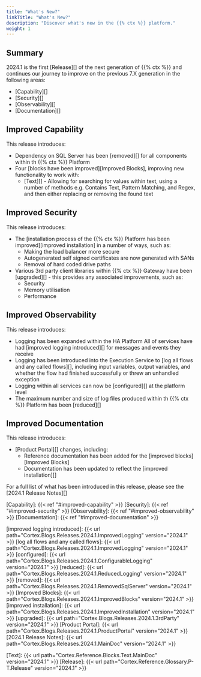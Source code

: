 ```yaml
---
title: "What's New?"
linkTitle: "What's New?"
description: "Discover what's new in the {{% ctx %}} platform."
weight: 1
---
```


## Summary

2024.1 is the first [Release][] of the next generation of {{% ctx %}} and continues our journey to improve on the previous 7.X generation in the following areas:

* [Capability][]
* [Security][]
* [Observability][]
* [Documentation][]

## Improved Capability

This release introduces:

* Dependency on SQL Server has been [removed][] for all components within th {{% ctx %}} Platform
* Four [blocks have been improved][Improved Blocks], improving new functionality to work with:
  * [Text][] - Allowing for searching for values within text, using a number of methods e.g. Contains Text, Pattern Matching, and Regex, and then either replacing or removing the found text

## Improved Security

This release introduces:

* The [installation process of the {{% ctx %}} Platform has been improved][improved installation] in a number of ways, such as:
  * Making the load balancer more secure
  * Autogenerated self signed certificates are now generated with SANs
  * Removal of hard coded drive paths
* Various 3rd party client libraries within {{% ctx %}} Gateway have been [upgraded][] - this provides any associated improvements, such as:
  * Security
  * Memory utilisation
  * Performance

## Improved Observability

This release introduces:

* Logging has been expanded within the HA Platform All of services have had [improved logging introduced][] for messages and events they receive
* Logging has been introduced into the Execution Service to [log all flows and any called flows][], including input variables, output variables, and whether the flow had finished successfully or threw an unhandled exception
* Logging within all services can now be [configured][] at the platform level
* The maximum number and size of log files produced within th {{% ctx %}} Platform has been [reduced][]

## Improved Documentation

This release introduces:

* [Product Portal][] changes, including:
  * Reference documentation has been added for the [improved blocks][Improved Blocks]
  * Documentation has been updated to reflect the [improved installation][]

For a full list of what has been introduced in this release, please see the [2024.1 Release Notes][]

[Capability]: {{< ref "#improved-capability" >}}
[Security]: {{< ref "#improved-security" >}}
[Observability]: {{< ref "#improved-observability" >}}
[Documentation]: {{< ref "#improved-documentation" >}}

[improved logging introduced]: {{< url path="Cortex.Blogs.Releases.2024.1.ImprovedLogging" version="2024.1" >}}
[log all flows and any called flows]: {{< url path="Cortex.Blogs.Releases.2024.1.ImprovedLogging" version="2024.1" >}}
[configured]: {{< url path="Cortex.Blogs.Releases.2024.1.ConfigurableLogging" version="2024.1" >}}
[reduced]: {{< url path="Cortex.Blogs.Releases.2024.1.ReducedLogging" version="2024.1" >}}
[removed]: {{< url path="Cortex.Blogs.Releases.2024.1.RemovedSqlServer" version="2024.1" >}}
[Improved Blocks]: {{< url path="Cortex.Blogs.Releases.2024.1.ImprovedBlocks" version="2024.1" >}}
[improved installation]: {{< url path="Cortex.Blogs.Releases.2024.1.ImprovedInstallation" version="2024.1" >}}
[upgraded]: {{< url path="Cortex.Blogs.Releases.2024.1.3rdParty" version="2024.1" >}}
[Product Portal]: {{< url path="Cortex.Blogs.Releases.2024.1.ProductPortal" version="2024.1" >}}
[2024.1 Release Notes]: {{< url path="Cortex.Blogs.Releases.2024.1.MainDoc" version="2024.1" >}}

[Text]: {{< url path="Cortex.Reference.Blocks.Text.MainDoc" version="2024.1" >}}
[Release]: {{< url path="Cortex.Reference.Glossary.P-T.Release" version="2024.1" >}}
